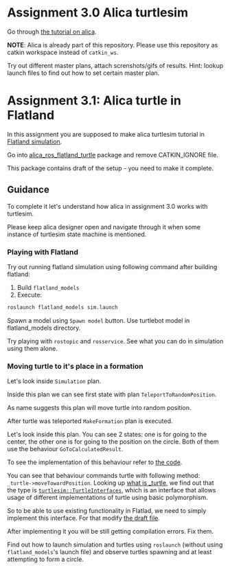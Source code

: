 # Assignment 3.0 Alica turtlesim

Go through [the tutorial on alica](https://github.com/rapyuta-robotics/alica/tree/devel/supplementary/alica_ros1/alica_ros_turtlesim).

<b>NOTE</b>: Alica is already part of this repository. Please use this repository as catkin workspace instead of `catkin_ws`.

Try out different master plans, attach screnshots/gifs of results.
Hint: lookup launch files to find out how to set certain master plan.

# Assignment 3.1: Alica turtle in Flatland

In this assignment you are supposed to make alica turtlesim tutorial in [Flatland simulation](https://flatland-simulator.readthedocs.io/en/latest/overview.html).

Go into [alica_ros_flatland_turtle](https://github.com/Gamezar/ros-training/tree/main/src/alica_ros_flatland_turtle) package and remove CATKIN_IGNORE file.

This package contains draft of the setup - you need to make it complete.

## Guidance

To complete it let's understand how alica in assignment 3.0 works with turtlesim.

Please keep alica designer open and navigate through it when some instance of turtlesim state machine is mentioned.

### Playing with Flatland

Try out running flatland simulation using following command after building flatland:
1. Build `flatland_models`
2. Execute:
```bash
roslaunch flatland_models sim.launch
```

Spawn a model using `Spawn model` button. Use turtlebot model in flatland_models directory.

Try playing with `rostopic` and `rosservice`. See what you can do in simulation using them alone.

### Moving turtle to it's place in a formation

Let's look inside `Simulation` plan.

Inside this plan we can see first state with plan `TeleportToRandomPosition`.

As name suggests this plan will move turtle into random position.

After turtle was teleported `MakeFormation` plan is executed.

Let's look inside this plan. You can see 2 states: one is for going to the center, the other one is for going to the position on the circle. Both of them use the behaviour `GoToCalculatedResult`.

To see the implementation of this behaviour refer to [the code](https://github.com/rapyuta-robotics/alica/blob/2ea37c705ee3ba43575c5b7636c41a19fed74af5/supplementary/alica_turtlesim/libalica-turtlesim/src/GoToCalculatedResult.cpp#L24).

You can see that behaviour commands turtle with following method: `_turtle->moveTowardPosition`. Looking up [what is _turtle](https://github.com/rapyuta-robotics/alica/blob/2ea37c705ee3ba43575c5b7636c41a19fed74af5/supplementary/alica_turtlesim/libalica-turtlesim/include/GoToCalculatedResult.h#L23), we find out that the type is [`turtlesim::TurtleInterfaces`](https://github.com/rapyuta-robotics/alica/blob/2ea37c705ee3ba43575c5b7636c41a19fed74af5/supplementary/alica_turtlesim/include/alica_turtlesim/turtle_interfaces.hpp#L20), which is an interface that allows usage of different implementations of turtle using basic polymorphism.

So to be able to use existing functionality in Flatlad, we need to simply implement this interface. For that modify [the draft file](https://github.com/Gamezar/ros-training/blob/main/src/alica_ros_flatland_turtle/src/turtle_ros1_interfaces.cpp).

After implementing it you will be still getting compilation errors. Fix them.

Find out how to launch simulation and turtles using `roslaunch` (without using `flatland_models`'s launch file) and observe turtles spawning and at least attempting to form a circle.
